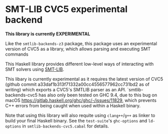 # SMT-LIB CVC5 experimental backend

__This library is currently EXPERIMENTAL__

Like the `smtlib-backends-z3` package, this package uses an experimental version
of CVC5 as a library, which allows parsing and executing SMT commands


This Haskell library provides different low-level ways of interacting with SMT
solvers using [SMT-LIB](https://smtlib.cs.uiowa.edu/).

This libary is currently experimental as it requires the latest version of CVC5
(github commit a33daf1b313f71332a00cc4556577962cc731bd2 as of writing) which exports
a CVC5's SMTLIB parser as an API. 
`smtlib-backends-cvc5 has also only been tested on GHC 9.4, due to this bug on macOS 
https://gitlab.haskell.org/ghc/ghc/-/issues/11829, which prevents C++ errors from being 
caught when used within a Haskell binary.

Note that using this library will also requite using `clang++`/`g++` as linker to build 
your final Haskell binary. See the `test-suite`'s `ghc-options` and `ld-options` in 
`smtlib-backends-cvc5.cabal` for details.